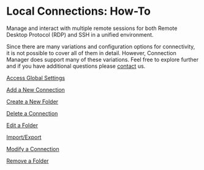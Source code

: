 # Local Connections: How-To

Manage and interact with multiple remote sessions for both Remote Desktop Protocol (RDP) and SSH in a unified environment. 

Since there are many variations and configuration options for connectivity, it is not possible to cover all of them in detail. However, Connection Manager does support many of these variations. Feel free to explore further and if you have additional questions please [contact](https://thycotic.force.com/support/s/contactsupport) us.

[Access Global Settings](C:\Thycotic.ConnectionManager.Docs\how-to\local-connections\access-global-settings.md)

[Add a New Connection](C:\Thycotic.ConnectionManager.Docs\how-to\local-connections\add-connection.md)

[Create a New Folder](C:\Thycotic.ConnectionManager.Docs\how-to\local-connections\create-new-folder.md)

[Delete a Connection](C:\Thycotic.ConnectionManager.Docs\how-to\local-connections\delete-connection.md)

[Edit a Folder](C:\Thycotic.ConnectionManager.Docs\how-to\local-connections\edit-folder.md)

[Import/Export](C:\Thycotic.ConnectionManager.Docs\how-to\local-connections\import-export.md)

[Modify a Connection](C:\Thycotic.ConnectionManager.Docs\how-to\local-connections\modify-connection.md)

[Remove a Folder](C:\Thycotic.ConnectionManager.Docs\how-to\local-connections\remove-folder.md)

